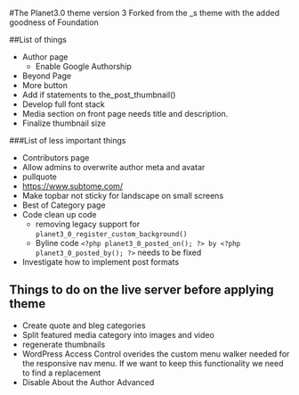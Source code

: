 #The Planet3.0 theme version 3
Forked from the _s theme with the added goodness of Foundation

##List of things
* Author page
    * Enable Google Authorship
* Beyond Page
* More button
* Add if statements to the_post_thumbnail()
* Develop full font stack
* Media section on front page needs title and description.
* Finalize thumbnail size

###List of less important things
* Contributors page
* Allow admins to overwrite author meta and avatar
* pullquote
* https://www.subtome.com/
* Make topbar not sticky for landscape on small screens
* Best of Category page
* Code clean up code
    * removing legacy support for `planet3_0_register_custom_background()`
    * Byline code `<?php planet3_0_posted_on(); ?> by <?php planet3_0_posted_by(); ?>` needs to be fixed
* Investigate how to implement post formats

## Things to do on the live server before applying theme
* Create quote and bleg categories
* Split featured media category into images and video
* regenerate thumbnails
* WordPress Access Control overides the custom menu walker needed for the responsive nav menu. If we want to keep this functionality we need to find a replacement
* Disable About the Author Advanced